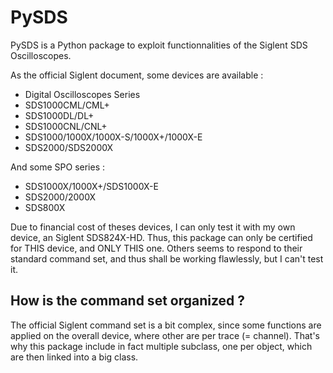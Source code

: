 # PySDS
PySDS is a Python package to exploit functionnalities of the Siglent SDS Oscilloscopes.

As the official Siglent document, some devices are available : 
- Digital Oscilloscopes Series
- SDS1000CML/CML+
- SDS1000DL/DL+
- SDS1000CNL/CNL+
- SDS1000/1000X/1000X-S/1000X+/1000X-E
- SDS2000/SDS2000X

And some SPO series : 
- SDS1000X/1000X+/SDS1000X-E
- SDS2000/2000X
- SDS800X

Due to financial cost of theses devices, I can only test it with my own device, an Siglent SDS824X-HD. 
Thus, this package can only be certified for THIS device, and ONLY THIS one. Others seems to respond to their standard command set, and thus shall be working flawlessly, but I can't test it.

## How is the command set organized ?
The official Siglent command set is a bit complex, since some functions are applied on the overall device, where other are per trace (= channel).
That's why this package include in fact multiple subclass, one per object, which are then linked into a big class.
